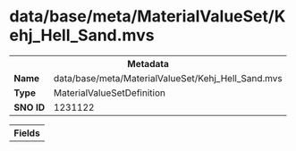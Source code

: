 <h1>data/base/meta/MaterialValueSet/Kehj_Hell_Sand.mvs</h1><table><tr><th colspan="100%">Metadata</th></tr><tr><td><b>Name</b></td><td>data/base/meta/MaterialValueSet/Kehj_Hell_Sand.mvs</td></tr><tr><td><b>Type</b></td><td>MaterialValueSetDefinition</td></tr><tr><td><b>SNO ID</b></td><td>1231122</td></tr></table>

<table><tr><th colspan="100%">Fields</th></tr></table>

